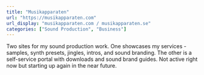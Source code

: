 ```yaml
---
title: "Musikapparaten"
url: "https://musikapparaten.com"
url_display: "musikapparaten.com / musikapparaten.se"
categories: ["Sound Production", "Business"]
---
```


Two sites for my sound production work. One showcases my services - samples, synth presets, jingles, intros, and sound branding. The other is a self-service portal with downloads and sound brand guides. Not active right now but starting up again in the near future.

